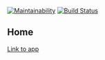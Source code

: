 [![Maintainability](https://api.codeclimate.com/v1/badges/7d2b4d66a29dac63136e/maintainability)](https://codeclimate.com/github/enmalafeev/project-lvl3-s464/maintainability)
[![Build Status](https://travis-ci.org/enmalafeev/project-lvl3-s464.svg?branch=master)](https://travis-ci.org/enmalafeev/project-lvl3-s464)

## Home

[Link to app](http://messy-measure.surge.sh)
